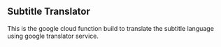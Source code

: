 ## Subtitle Translator

This is the google cloud function build to translate the subtitle language using google translator service. 
